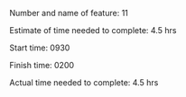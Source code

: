 Number and name of feature: 11

Estimate of time needed to complete: 4.5 hrs

Start time: 0930

Finish time: 0200

Actual time needed to complete: 4.5 hrs
